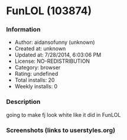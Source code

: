 # FunLOL (103874)

### Information
- Author: aidansofunny (unknown)
- Created at: unknown
- Updated at: 7/28/2014, 6:03:06 PM
- License: NO-REDISTRIBUTION
- Category: browser
- Rating: undefined
- Total installs: 20
- Weekly installs: 0


### Description
going to make fj look white like it did in FunLOL


### Screenshots (links to userstyles.org)



